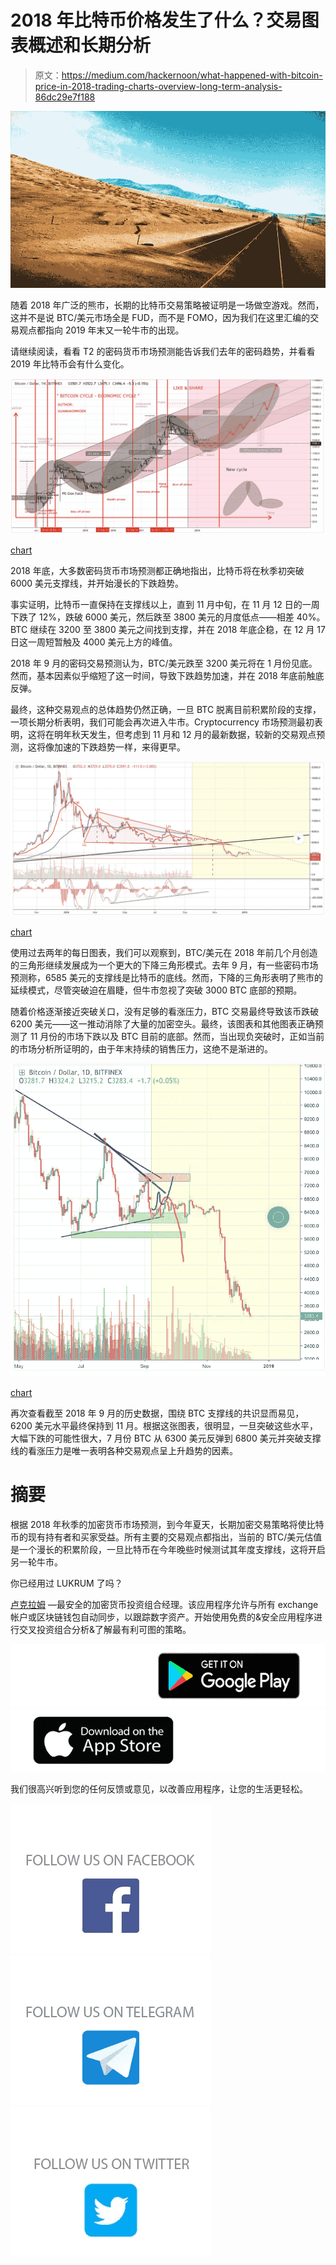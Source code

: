 # 2018 年比特币价格发生了什么？交易图表概述和长期分析

> 原文：<https://medium.com/hackernoon/what-happened-with-bitcoin-price-in-2018-trading-charts-overview-long-term-analysis-86dc29e7f188>

![](img/d8d651d14acd5a20edee8e2c0fc11226.png)

随着 2018 年广泛的熊市，长期的比特币交易策略被证明是一场做空游戏。然而，这并不是说 BTC/美元市场全是 FUD，而不是 FOMO，因为我们在这里汇编的交易观点都指向 2019 年末又一轮牛市的出现。

请继续阅读，看看 T2 的密码货币市场预测能告诉我们去年的密码趋势，并看看 2019 年比特币会有什么变化。

![](img/9830937c94a78bca764098e0bc00bd70.png)

[chart](https://www.tradingview.com/chart/BTCUSD/Gqzx8jnU-BITCOIN-LEGENDARY-ANALYSIS-LONG-TERM/)

2018 年底，大多数密码货币市场预测都正确地指出，比特币将在秋季初突破 6000 美元支撑线，并开始漫长的下跌趋势。

事实证明，比特币一直保持在支撑线以上，直到 11 月中旬，在 11 月 12 日的一周下跌了 12%，跌破 6000 美元，然后跌至 3800 美元的月度低点——相差 40%。BTC 继续在 3200 至 3800 美元之间找到支撑，并在 2018 年底企稳，在 12 月 17 日这一周短暂触及 4000 美元上方的峰值。

2018 年 9 月的密码交易预测认为，BTC/美元跌至 3200 美元将在 1 月份见底。然而，基本因素似乎缩短了这一时间，导致下跌趋势加速，并在 2018 年底前触底反弹。

最终，这种交易观点的总体趋势仍然正确，一旦 BTC 脱离目前积累阶段的支撑，一项长期分析表明，我们可能会再次进入牛市。Cryptocurrency 市场预测最初表明，这将在明年秋天发生，但考虑到 11 月和 12 月的最新数据，较新的交易观点预测，这将像加速的下跌趋势一样，来得更早。

![](img/640ce9e0b40de7363ff502d1ae4643f1.png)

[chart](https://www.tradingview.com/chart/BTCUSD/IfOENTAn-The-Truth-of-The-Matter-BITCOIN-BTC/)

使用过去两年的每日图表，我们可以观察到，BTC/美元在 2018 年前几个月创造的三角形继续发展成为一个更大的下降三角形模式。去年 9 月，有一些密码市场预测称，6585 美元的支撑线是比特币的底线。然而，下降的三角形表明了熊市的延续模式，尽管突破迫在眉睫，但牛市忽视了突破 3000 BTC 底部的预期。

随着价格逐渐接近突破关口，没有足够的看涨压力，BTC 交易最终导致该币跌破 6200 美元——这一推动消除了大量的加密空头。最终，该图表和其他图表正确预测了 11 月份的市场下跌以及 BTC 目前的底部。然而，当出现负突破时，正如当前的市场分析所证明的，由于年末持续的销售压力，这绝不是渐进的。

![](img/8a5fcfdcafb3e7bce9fd1dc77325d371.png)

[chart](https://www.tradingview.com/chart/BTCUSD/eo2G9DYJ-Bitcoin-in-big-troubles-again-whats-next/)

再次查看截至 2018 年 9 月的历史数据，围绕 BTC 支撑线的共识显而易见，6200 美元水平最终保持到 11 月。根据这张图表，很明显，一旦突破这些水平，大幅下跌的可能性很大，7 月份 BTC 从 6300 美元反弹到 6800 美元并突破支撑线的看涨压力是唯一表明各种交易观点呈上升趋势的因素。

# 摘要

根据 2018 年秋季的加密货币市场预测，到今年夏天，长期加密交易策略将使比特币的现有持有者和买家受益。所有主要的交易观点都指出，当前的 BTC/美元估值是一个漫长的积累阶段，一旦比特币在今年晚些时候测试其年度支撑线，这将开启另一轮牛市。

你已经用过 LUKRUM 了吗？

[卢克拉姆](https://lukrum.tech/?utm_source=medium) —最安全的加密货币投资组合经理。该应用程序允许与所有 exchange 帐户或区块链钱包自动同步，以跟踪数字资产。开始使用免费的&安全应用程序进行交叉投资组合分析&了解最有利可图的策略。

[![](img/c3ce2285fbb948656b1fb699ea01df5d.png)](https://lukrum.tech/?utm_source=medium)[![](img/15fc3f4c64ce2b856e0987b366203fc0.png)](http://apple.co/2EL3OB7)

我们很高兴听到您的任何反馈或意见，以改善应用程序，让您的生活更轻松。

[![](img/2c4d4a4dff5a2aa32904b3fa9f587c24.png)](https://www.facebook.com/LUKRUMapp)[![](img/b8ac714afc0e44244db077f429942811.png)](https://t.me/LUKRUMapp)[![](img/8598bb116ca3416c0841a5afa361dcf6.png)](https://twitter.com/LUKRUM_app)